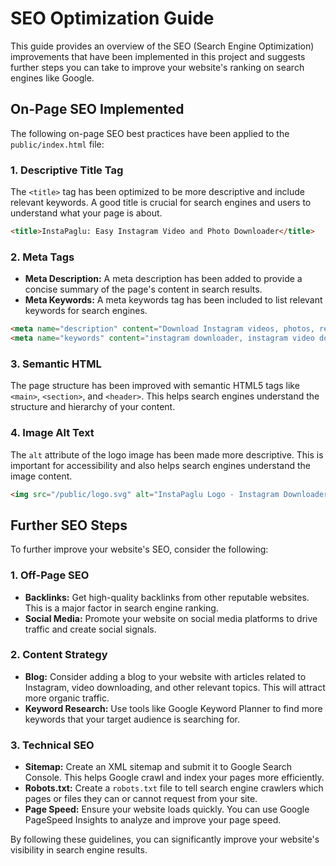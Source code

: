 # SEO Optimization Guide

This guide provides an overview of the SEO (Search Engine Optimization) improvements that have been implemented in this project and suggests further steps you can take to improve your website's ranking on search engines like Google.

## On-Page SEO Implemented

The following on-page SEO best practices have been applied to the `public/index.html` file:

### 1. Descriptive Title Tag
The `<title>` tag has been optimized to be more descriptive and include relevant keywords. A good title is crucial for search engines and users to understand what your page is about.

```html
<title>InstaPaglu: Easy Instagram Video and Photo Downloader</title>
```

### 2. Meta Tags
-   **Meta Description:** A meta description has been added to provide a concise summary of the page's content in search results.
-   **Meta Keywords:** A meta keywords tag has been included to list relevant keywords for search engines.

```html
<meta name="description" content="Download Instagram videos, photos, reels, and IGTV videos quickly and easily with InstaPaglu. Just paste the link and download.">
<meta name="keywords" content="instagram downloader, instagram video downloader, instagram photo downloader, download instagram reels, download instagram igtv">
```

### 3. Semantic HTML
The page structure has been improved with semantic HTML5 tags like `<main>`, `<section>`, and `<header>`. This helps search engines understand the structure and hierarchy of your content.

### 4. Image Alt Text
The `alt` attribute of the logo image has been made more descriptive. This is important for accessibility and also helps search engines understand the image content.

```html
<img src="/public/logo.svg" alt="InstaPaglu Logo - Instagram Downloader" ...>
```

## Further SEO Steps

To further improve your website's SEO, consider the following:

### 1. Off-Page SEO
-   **Backlinks:** Get high-quality backlinks from other reputable websites. This is a major factor in search engine ranking.
-   **Social Media:** Promote your website on social media platforms to drive traffic and create social signals.

### 2. Content Strategy
-   **Blog:** Consider adding a blog to your website with articles related to Instagram, video downloading, and other relevant topics. This will attract more organic traffic.
-   **Keyword Research:** Use tools like Google Keyword Planner to find more keywords that your target audience is searching for.

### 3. Technical SEO
-   **Sitemap:** Create an XML sitemap and submit it to Google Search Console. This helps Google crawl and index your pages more efficiently.
-   **Robots.txt:** Create a `robots.txt` file to tell search engine crawlers which pages or files they can or cannot request from your site.
-   **Page Speed:** Ensure your website loads quickly. You can use Google PageSpeed Insights to analyze and improve your page speed.

By following these guidelines, you can significantly improve your website's visibility in search engine results.
